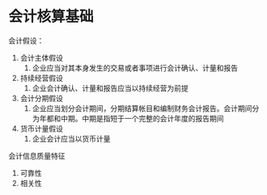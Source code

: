 # 会计核算基础

会计假设：
1. 会计主体假设
    1. 企业应当对其本身发生的交易或者事项进行会计确认、计量和报告
2. 持续经营假设
    1. 企业会计确认、计量和报告应当以持续经营为前提
3. 会计分期假设
    1. 企业应当划分会计期间，分期结算帐目和编制财务会计报告。会计期间分为年都和中期。中期是指短于一个完整的会计年度的报告期间
4. 货币计量假设
    1. 企业会计应当以货币计量

会计信息质量特征
1. 可靠性
2. 相关性
